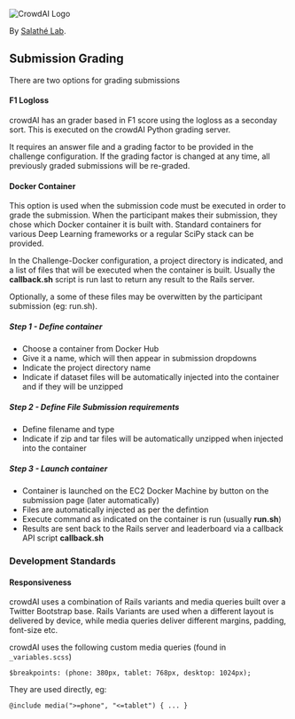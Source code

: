 ![CrowdAI Logo](https://www.crowdai.org/assets/crowdai_logo_smile-e85e52e02f89493e355c1459d0409de859c0a239f7b177fd73731dca9cbf61fb.svg)

By [Salathé Lab](http://plataformatec.com.br/).


## Submission Grading

There are two options for grading submissions

#### F1 Logloss

crowdAI has an grader based in F1 score using the logloss as a seconday sort. This is executed on the crowdAI Python grading server.

It requires an answer file and a grading factor to be provided in the challenge configuration. If the grading factor is changed at any time, all previously graded submissions will be re-graded.

#### Docker Container

This option is used when the submission code must be executed in order to grade the submission. When the participant makes their submission, they chose which Docker container it is built with. Standard containers for various Deep Learning frameworks or a regular SciPy stack can be provided.

In the Challenge-Docker configuration, a project directory is indicated, and a list of files that will be executed when the container is built. Usually the **callback.sh** script is run last to return any result to the Rails server.

Optionally, a some of these files may be overwitten by the participant submission (eg: run.sh).

##### Step 1 - Define container

- Choose a container from Docker Hub
- Give it a name, which will then appear in submission dropdowns
- Indicate the project directory name
- Indicate if dataset files will be automatically injected into the container and if they will be unzipped


##### Step 2 - Define File Submission requirements

- Define filename and type
- Indicate if zip and tar files will be automatically unzipped when injected into the container

##### Step 3 - Launch container

- Container is launched on the EC2 Docker Machine by button on the submission page (later automatically)
- Files are automatically injected as per the defintion
- Execute command as indicated on the container is run (usually **run.sh**)
- Results are sent back to the Rails server and leaderboard via a callback API script **callback.sh**


### Development Standards

#### Responsiveness

crowdAI uses a combination of Rails variants and media queries built over a Twitter Bootstrap base. Rails Variants are used when a different layout is delivered by device, while media queries deliver different margins, padding, font-size etc.

crowdAI uses the following custom media queries (found in `_variables.scss`)

```
$breakpoints: (phone: 380px, tablet: 768px, desktop: 1024px);
```

They are used directly, eg:

```
@include media(">=phone", "<=tablet") { ... }
```
